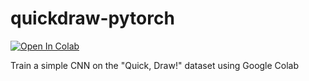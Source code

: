 # quickdraw-pytorch

[![Open In Colab](https://colab.research.google.com/assets/colab-badge.svg)](https://colab.research.google.com/github/nateraw/quickdraw-pytorch/blob/main/quickdraw.ipynb)

Train a simple CNN on the "Quick, Draw!" dataset using Google Colab
